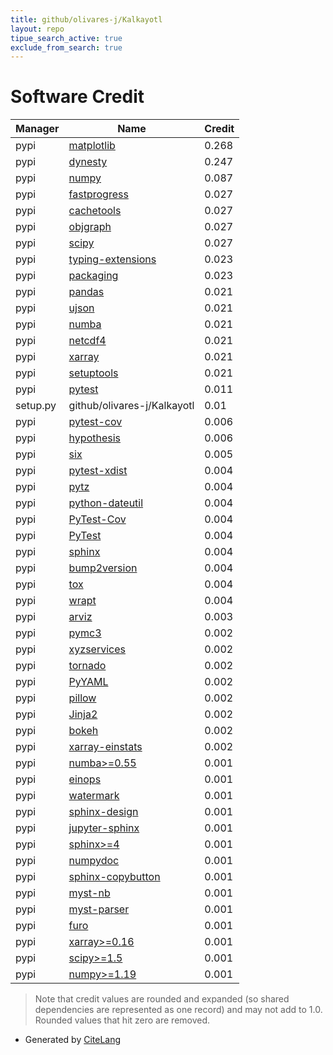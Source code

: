 ```yaml
---
title: github/olivares-j/Kalkayotl
layout: repo
tipue_search_active: true
exclude_from_search: true
---
```

# Software Credit

|Manager|Name|Credit|
|-------|----|------|
|pypi|[matplotlib](https://matplotlib.org)|0.268|
|pypi|[dynesty](https://github.com/joshspeagle/dynesty)|0.247|
|pypi|[numpy](https://www.numpy.org)|0.087|
|pypi|[fastprogress](https://github.com/fastai/fastprogress)|0.027|
|pypi|[cachetools](https://github.com/tkem/cachetools/)|0.027|
|pypi|[objgraph](https://pypi.org/project/objgraph)|0.027|
|pypi|[scipy](https://www.scipy.org)|0.027|
|pypi|[typing-extensions](https://typing.readthedocs.io/)|0.023|
|pypi|[packaging](https://pypi.org/project/packaging)|0.023|
|pypi|[pandas](https://pandas.pydata.org)|0.021|
|pypi|[ujson](https://github.com/ultrajson/ultrajson)|0.021|
|pypi|[numba](https://numba.pydata.org)|0.021|
|pypi|[netcdf4](http://github.com/Unidata/netcdf4-python)|0.021|
|pypi|[xarray](https://github.com/pydata/xarray)|0.021|
|pypi|[setuptools](https://pypi.org/project/setuptools)|0.021|
|pypi|[pytest](https://pypi.org/project/pytest)|0.011|
|setup.py|github/olivares-j/Kalkayotl|0.01|
|pypi|[pytest-cov](https://pypi.org/project/pytest-cov)|0.006|
|pypi|[hypothesis](https://pypi.org/project/hypothesis)|0.006|
|pypi|[six](https://pypi.org/project/six)|0.005|
|pypi|[pytest-xdist](https://pypi.org/project/pytest-xdist)|0.004|
|pypi|[pytz](https://pypi.org/project/pytz)|0.004|
|pypi|[python-dateutil](https://pypi.org/project/python-dateutil)|0.004|
|pypi|[PyTest-Cov](https://pypi.org/project/PyTest-Cov)|0.004|
|pypi|[PyTest](https://pypi.org/project/PyTest)|0.004|
|pypi|[sphinx](https://pypi.org/project/sphinx)|0.004|
|pypi|[bump2version](https://pypi.org/project/bump2version)|0.004|
|pypi|[tox](https://pypi.org/project/tox)|0.004|
|pypi|[wrapt](https://pypi.org/project/wrapt)|0.004|
|pypi|[arviz](http://github.com/arviz-devs/arviz)|0.003|
|pypi|[pymc3](http://github.com/pymc-devs/pymc3)|0.002|
|pypi|[xyzservices](https://pypi.org/project/xyzservices)|0.002|
|pypi|[tornado](https://pypi.org/project/tornado)|0.002|
|pypi|[PyYAML](https://pypi.org/project/PyYAML)|0.002|
|pypi|[pillow](https://pypi.org/project/pillow)|0.002|
|pypi|[Jinja2](https://pypi.org/project/Jinja2)|0.002|
|pypi|[bokeh](https://github.com/bokeh/bokeh)|0.002|
|pypi|[xarray-einstats](https://pypi.org/project/xarray-einstats)|0.002|
|pypi|[numba>=0.55](https://pypi.org/project/numba>=0.55)|0.001|
|pypi|[einops](https://pypi.org/project/einops)|0.001|
|pypi|[watermark](https://pypi.org/project/watermark)|0.001|
|pypi|[sphinx-design](https://pypi.org/project/sphinx-design)|0.001|
|pypi|[jupyter-sphinx](https://pypi.org/project/jupyter-sphinx)|0.001|
|pypi|[sphinx>=4](https://pypi.org/project/sphinx>=4)|0.001|
|pypi|[numpydoc](https://pypi.org/project/numpydoc)|0.001|
|pypi|[sphinx-copybutton](https://pypi.org/project/sphinx-copybutton)|0.001|
|pypi|[myst-nb](https://pypi.org/project/myst-nb)|0.001|
|pypi|[myst-parser](https://pypi.org/project/myst-parser)|0.001|
|pypi|[furo](https://pypi.org/project/furo)|0.001|
|pypi|[xarray>=0.16](https://pypi.org/project/xarray>=0.16)|0.001|
|pypi|[scipy>=1.5](https://pypi.org/project/scipy>=1.5)|0.001|
|pypi|[numpy>=1.19](https://pypi.org/project/numpy>=1.19)|0.001|


> Note that credit values are rounded and expanded (so shared dependencies are represented as one record) and may not add to 1.0. Rounded values that hit zero are removed.


- Generated by [CiteLang](https://github.com/vsoch/citelang)
